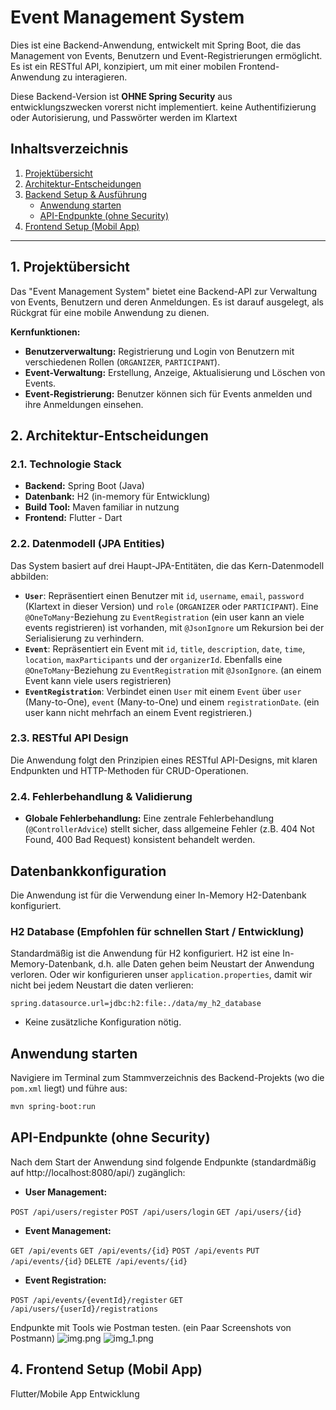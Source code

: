 # Event Management System

Dies ist eine Backend-Anwendung, entwickelt mit Spring Boot, die das Management von Events, 
Benutzern und Event-Registrierungen ermöglicht. Es ist ein RESTful API, konzipiert, um mit einer mobilen Frontend-Anwendung zu interagieren.

Diese Backend-Version ist **OHNE Spring Security** aus entwicklungszwecken vorerst nicht implementiert. 
keine Authentifizierung oder Autorisierung, und Passwörter werden im Klartext

## Inhaltsverzeichnis

1.  [Projektübersicht](#1-projektübersicht)
2.  [Architektur-Entscheidungen](#2-architektur-entscheidungen)
3.  [Backend Setup & Ausführung](#3-backend-setup--ausführung)
    * [Anwendung starten](#anwendung-starten)
    * [API-Endpunkte (ohne Security)](#api-endpunkte-ohne-security)
4.  [Frontend Setup (Mobil App)](#4-frontend-setup-mobil-app)

---

## 1. Projektübersicht

Das "Event Management System" bietet eine Backend-API zur Verwaltung von Events, Benutzern und deren Anmeldungen. 
Es ist darauf ausgelegt, als Rückgrat für eine mobile Anwendung zu dienen.

**Kernfunktionen:**

* **Benutzerverwaltung:** Registrierung und Login von Benutzern mit verschiedenen Rollen (`ORGANIZER`, `PARTICIPANT`).
* **Event-Verwaltung:** Erstellung, Anzeige, Aktualisierung und Löschen von Events.
* **Event-Registrierung:** Benutzer können sich für Events anmelden und ihre Anmeldungen einsehen.

## 2. Architektur-Entscheidungen

### 2.1. Technologie Stack

* **Backend:** Spring Boot (Java)
* **Datenbank:** H2 (in-memory für Entwicklung)
* **Build Tool:** Maven familiar in nutzung
* **Frontend:** Flutter - Dart

### 2.2. Datenmodell (JPA Entities)

Das System basiert auf drei Haupt-JPA-Entitäten, die das Kern-Datenmodell abbilden:

* **`User`**: Repräsentiert einen Benutzer mit `id`, `username`, `email`, `password` (Klartext in dieser Version) und `role` (`ORGANIZER` oder `PARTICIPANT`). Eine `@OneToMany`-Beziehung zu `EventRegistration` (ein user kann an viele events registrieren) ist vorhanden, mit `@JsonIgnore` um Rekursion bei der Serialisierung zu verhindern.
* **`Event`**: Repräsentiert ein Event mit `id`, `title`, `description`, `date`, `time`, `location`, `maxParticipants` und der `organizerId`. Ebenfalls eine `@OneToMany`-Beziehung zu `EventRegistration` mit `@JsonIgnore`. (an einem Event kann viele users registrieren)
* **`EventRegistration`**: Verbindet einen `User` mit einem `Event` über `user` (Many-to-One), `event` (Many-to-One) und einem `registrationDate`. (ein user kann nicht mehrfach an einem Event registrieren.)

### 2.3. RESTful API Design

Die Anwendung folgt den Prinzipien eines RESTful API-Designs, mit klaren Endpunkten und HTTP-Methoden für CRUD-Operationen.

### 2.4. Fehlerbehandlung & Validierung

* **Globale Fehlerbehandlung:** Eine zentrale Fehlerbehandlung (`@ControllerAdvice`) stellt sicher, dass allgemeine Fehler (z.B. 404 Not Found, 400 Bad Request) konsistent behandelt werden.

## Datenbankkonfiguration

Die Anwendung ist für die Verwendung einer In-Memory H2-Datenbank konfiguriert.

### H2 Database (Empfohlen für schnellen Start / Entwicklung)

Standardmäßig ist die Anwendung für H2 konfiguriert. 
H2 ist eine In-Memory-Datenbank, d.h. alle Daten gehen beim Neustart der Anwendung verloren. Oder wir konfigurieren unser `application.properties`, damit wir nicht bei jedem Neustart die daten verlieren:
````properties
spring.datasource.url=jdbc:h2:file:./data/my_h2_database
````

* Keine zusätzliche Konfiguration nötig.

## Anwendung starten

Navigiere im Terminal zum Stammverzeichnis des Backend-Projekts (wo die `pom.xml` liegt) und führe aus:

````bash
mvn spring-boot:run
````

## API-Endpunkte (ohne Security)
Nach dem Start der Anwendung sind folgende Endpunkte (standardmäßig auf http://localhost:8080/api/) zugänglich:

* **User Management:**

`POST /api/users/register`
`POST /api/users/login`
`GET /api/users/{id}`


* **Event Management:**

`GET /api/events`
`GET /api/events/{id}`
`POST /api/events`
`PUT /api/events/{id}`
`DELETE /api/events/{id}`


* **Event Registration:**

`POST /api/events/{eventId}/register`
`GET /api/users/{userId}/registrations`

Endpunkte mit Tools wie Postman testen. (ein Paar Screenshots von Postmann)
![img.png](/data/screenshots/img.png)
![img_1.png](/data/screenshots/img_1.png)


## 4. Frontend Setup (Mobil App)

Flutter/Mobile App Entwicklung 
